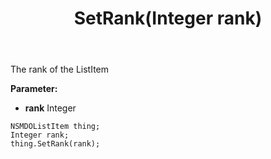 ﻿---
uid: crmscript_ref_NSMDOListItem_SetRank
title: SetRank(Integer rank)
intellisense: NSMDOListItem.SetRank
keywords: NSMDOListItem, GetRank
so.topic: reference
---

The rank of the ListItem

**Parameter:** 
 - **rank** Integer

```crmscript
NSMDOListItem thing;
Integer rank;
thing.SetRank(rank);
```


